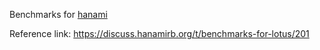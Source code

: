 Benchmarks for [hanami](http://hanamirb.org)

Reference link:
https://discuss.hanamirb.org/t/benchmarks-for-lotus/201
